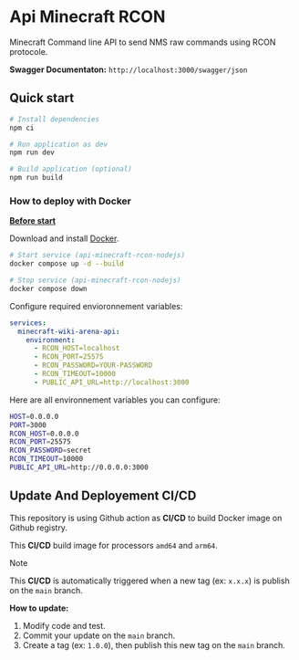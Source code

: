 # Api Minecraft RCON

Minecraft Command line API to send NMS raw commands using RCON protocole.

**Swagger Documentaton:** `http://localhost:3000/swagger/json`

## Quick start

```sh
# Install dependencies
npm ci

# Run application as dev
npm run dev

# Build application (optional)
npm run build
```

### How to deploy with Docker

<ins>**Before start**</ins>

Download and install [Docker](https://docs.docker.com/get-started/get-docker/).

```sh
# Start service (api-minecraft-rcon-nodejs)
docker compose up -d --build

# Stop service (api-minecraft-rcon-nodejs)
docker compose down
```

Configure required envioronnement variables:

```yml
services:
  minecraft-wiki-arena-api:
    environment:
      - RCON_HOST=localhost
      - RCON_PORT=25575
      - RCON_PASSWORD=YOUR-PASSWORD
      - RCON_TIMEOUT=10000
      - PUBLIC_API_URL=http://localhost:3000
```

Here are all environnement variables you can configure:

```sh
HOST=0.0.0.0
PORT=3000
RCON_HOST=0.0.0.0
RCON_PORT=25575
RCON_PASSWORD=secret
RCON_TIMEOUT=10000
PUBLIC_API_URL=http://0.0.0.0:3000
```

## Update And Deployement CI/CD

This repository is using Github action as **CI/CD** to build Docker image on Github registry.

This **CI/CD** build image for processors `amd64` and `arm64`.

> [!NOTE]
>
> This **CI/CD** is automatically triggered when a new tag (ex: `x.x.x`) is publish on the `main` branch.

**How to update:**

1. Modify code and test.
2. Commit your update on the `main` branch.
3. Create a tag (ex: `1.0.0`), then publish this new tag on the `main` branch.
